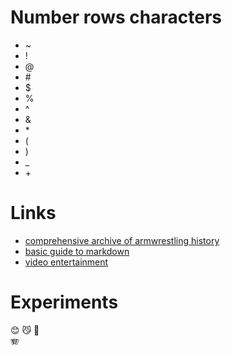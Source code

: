 # Number rows characters
* ~
* !
* @
* \#
* $
* %
* ^
* &
* \*
* (
* )
* _
* \+

# Links
* [comprehensive archive of armwrestling history](https://www.thearmwrestlingarchives.com)
* [basic guide to markdown](https://markdownpreview.com)
* [video entertainment](https://youtube.com)

# Experiments
:blush:
😼 🥉
<br>🪗
